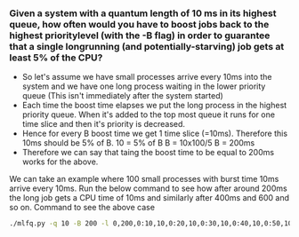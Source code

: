 ### Given a system with a quantum length of 10 ms in its highest queue, how often would you have to boost jobs back to the highest prioritylevel (with the -B flag) in order to guarantee that a single longrunning (and potentially-starving) job gets at least 5% of the CPU?

 - So let's assume we have small processes arrive every 10ms into the system and we have one long process waiting in the lower priority queue (This isn't immediately after the system started)
 - Each time the boost time elapses we put the long process in the highest priority queue. When it's added to the top most queue it runs for one time slice and then it's priority is decreased.
 - Hence for every B boost time we get 1 time slice (=10ms). Therefore this 10ms should be 5% of B.
   10 = 5% of B
   B = 10x100/5
   B = 200ms
 - Therefore we can say that taing the boost time to be equal to 200ms works for the above.

We can take an example where 100 small processes with burst time 10ms arrive every 10ms. Run the below command to see how after around 200ms the long job gets a CPU time of 10ms and similarly after 400ms and 600 and so on.
Command to see the above case
```bash
./mlfq.py -q 10 -B 200 -l 0,200,0:10,10,0:20,10,0:30,10,0:40,10,0:50,10,0:60,10,0:70,10,0:80,10,0:90,10,0:100,10,0:110,10,0:120,10,0:130,10,0:140,10,0:150,10,0:160,10,0:170,10,0:180,10,0:190,10,0:200,10,0:210,10,0:220,10,0:230,10,0:240,10,0:250,10,0:260,10,0:270,10,0:280,10,0:290,10,0:300,10,0:310,10,0:320,10,0:330,10,0:340,10,0:350,10,0:360,10,0:370,10,0:380,10,0:390,10,0:400,10,0:410,10,0:420,10,0:430,10,0:440,10,0:450,10,0:460,10,0:470,10,0:480,10,0:490,10,0:500,10,0:510,10,0:520,10,0:530,10,0:540,10,0:550,10,0:560,10,0:570,10,0:580,10,0:590,10,0:600,10,0:610,10,0:620,10,0:630,10,0:640,10,0:650,10,0:660,10,0:670,10,0:680,10,0:690,10,0:700,10,0:710,10,0:720,10,0:730,10,0:740,10,0:750,10,0:760,10,0:770,10,0:780,10,0:790,10,0:800,10,0:810,10,0:820,10,0:830,10,0:840,10,0:850,10,0:860,10,0:870,10,0:880,10,0:890,10,0:900,10,0:910,10,0:920,10,0:930,10,0:940,10,0:950,10,0:960,10,0:970,10,0:980,10,0:990,10,0 -c
```